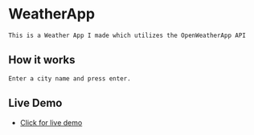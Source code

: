 # WeatherApp
    This is a Weather App I made which utilizes the OpenWeatherApp API
## How it works
    Enter a city name and press enter.

## Live Demo
*   [Click for live demo]("https://indervirsingh.github.io/WeatherApp/")
